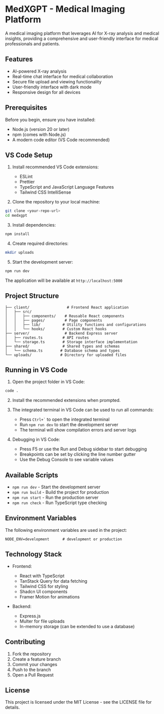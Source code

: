 # MedXGPT - Medical Imaging Platform

A medical imaging platform that leverages AI for X-ray analysis and medical insights, providing a comprehensive and user-friendly interface for medical professionals and patients.

## Features

- AI-powered X-ray analysis
- Real-time chat interface for medical collaboration
- Secure file upload and viewing functionality
- User-friendly interface with dark mode
- Responsive design for all devices

## Prerequisites

Before you begin, ensure you have installed:
- Node.js (version 20 or later)
- npm (comes with Node.js)
- A modern code editor (VS Code recommended)

## VS Code Setup

1. Install recommended VS Code extensions:
   - ESLint
   - Prettier
   - TypeScript and JavaScript Language Features
   - Tailwind CSS IntelliSense

2. Clone the repository to your local machine:
```bash
git clone <your-repo-url>
cd medxgpt
```

3. Install dependencies:
```bash
npm install
```

4. Create required directories:
```bash
mkdir uploads
```

5. Start the development server:
```bash
npm run dev
```

The application will be available at `http://localhost:5000`

## Project Structure

```
├── client/                 # Frontend React application
│   ├── src/
│   │   ├── components/    # Reusable React components
│   │   ├── pages/         # Page components
│   │   ├── lib/          # Utility functions and configurations
│   │   └── hooks/        # Custom React hooks
├── server/                # Backend Express server
│   ├── routes.ts         # API routes
│   └── storage.ts        # Storage interface implementation
├── shared/               # Shared types and schemas
│   └── schema.ts        # Database schema and types
└── uploads/             # Directory for uploaded files
```

## Running in VS Code

1. Open the project folder in VS Code:
```bash
code .
```

2. Install the recommended extensions when prompted.

3. The integrated terminal in VS Code can be used to run all commands:
   - Press `` Ctrl+` `` to open the integrated terminal
   - Run `npm run dev` to start the development server
   - The terminal will show compilation errors and server logs

4. Debugging in VS Code:
   - Press F5 or use the Run and Debug sidebar to start debugging
   - Breakpoints can be set by clicking the line number gutter
   - Use the Debug Console to see variable values

## Available Scripts

- `npm run dev` - Start the development server
- `npm run build` - Build the project for production
- `npm run start` - Run the production server
- `npm run check` - Run TypeScript type checking

## Environment Variables

The following environment variables are used in the project:

```env
NODE_ENV=development      # development or production
```

## Technology Stack

- Frontend:
  - React with TypeScript
  - TanStack Query for data fetching
  - Tailwind CSS for styling
  - Shadcn UI components
  - Framer Motion for animations

- Backend:
  - Express.js
  - Multer for file uploads
  - In-memory storage (can be extended to use a database)

## Contributing

1. Fork the repository
2. Create a feature branch
3. Commit your changes
4. Push to the branch
5. Open a Pull Request

## License

This project is licensed under the MIT License - see the LICENSE file for details.